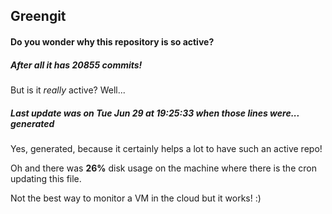## Greengit

#### Do you wonder why this repository is so active?

##### After all it has 20855 commits!

But is it *really* active? Well...

##### Last update was on Tue Jun 29 at 19:25:33 when those lines were... generated

Yes, generated, because it certainly helps a lot to have such an active repo!

Oh and there was **26%** disk usage on the machine
where there is the cron updating this file.

Not the best way to monitor a VM in the cloud but it works! :)
